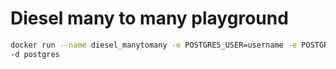# Diesel many to many playground

```bash
docker run --name diesel_manytomany -e POSTGRES_USER=username -e POSTGRES_PASSWORD=password -e POSTGRES_DB=diesel_manytomany -p 5432:5432
-d postgres
```
